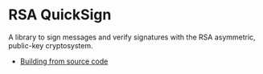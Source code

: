 RSA QuickSign
=============
A library to sign messages and verify signatures with the RSA asymmetric, public-key cryptosystem.

* [Building from source code](docs/building.md)
